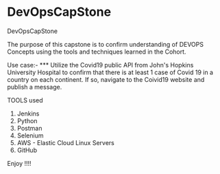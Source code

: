 # DevOpsCapStone
DevOpsCapStone

The purpose of this capstone is to confirm understanding of DEVOPS Concepts using the tools and techniques learned in the Cohort.

Use case:- *** 
Utilize the Covid19 public API from John's Hopkins University Hospital to confirm that there is at least 1 case of Covid 19 in a country on each continent.  If so, navigate to the Coivid19 website and publish a message. 


TOOLS used

1. Jenkins
2. Python
3. Postman
4. Selenium
5. AWS - Elastic Cloud Linux Servers
6. GitHub


Enjoy !!!!
